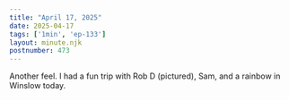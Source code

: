 ```yaml
---
title: "April 17, 2025"
date: 2025-04-17
tags: ['1min', 'ep-133']
layout: minute.njk
postnumber: 473
---
```

Another feel.  I had a fun trip with Rob D (pictured), Sam, and a rainbow in Winslow today.